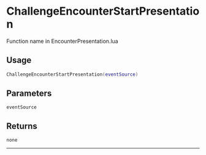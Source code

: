 # ChallengeEncounterStartPresentation
Function name in EncounterPresentation.lua
## Usage
```lua
ChallengeEncounterStartPresentation(eventSource)
```
## Parameters
`eventSource`
## Returns
`none`

---